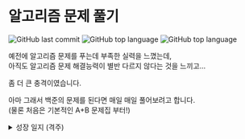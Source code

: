 # 알고리즘 문제 풀기

![GitHub last commit](https://img.shields.io/github/last-commit/Kimdonghyeon7645/Problem-Solving?color=gree&label=%EA%B0%80%EC%9E%A5%20%EC%B5%9C%EA%B7%BC%20%EC%BB%A4%EB%B0%8B&style=flat-square)
![GitHub top language](https://img.shields.io/github/languages/top/Kimdonghyeon7645/Problem-Solving?color=red&style=flat-square)
![GitHub top language](https://img.shields.io/badge/%EC%95%8C%EA%B3%A0%EB%A6%AC%EC%A6%98%20%ED%91%B8%EB%8A%94%20%EC%96%B8%EC%96%B4-%ED%8C%8C%EC%9D%B4%EC%8D%AC!(Python)-blue?style=flat-square&logo=Python)

예전에 알고리즘 문제를 푸는데 부족한 실력을 느꼈는데,  
아직도 알고리즘 문제 해결능력이 별반 다르지 않다는 것을 느끼고...

좀 더 큰 충격이였습니다.

아마 그래서 백준의 문제를 된다면 매일 매일 풀어보려고 합니다.  
(물론 처음은 기본적인 A+B 문제집 부터!)

<details>
  <summary>성장 일지 (격주)</summary>
    
  ## 6월 27일 이전
  - 프로그래머스
    - **해결한 문제 수 : 28개**
    - 순위 10066위  
    - 획득한 점수 1120    
  - 백준
    - **해결한 문제 수 : 65개**
    - 순위 20911위
   
  ## 7월 12일
  - 프로그래머스
    - **해결한 문제 수 : 40개 <span style='color:blue;'>(+12)</span>**
    - 순위 7088위  
    - 획득한 점수 1164    
  - 백준
    - **해결한 문제 수 : 78개 <span style='color:blue;'>(+13)</span>**
    - 순위 17525위
    
</details>

